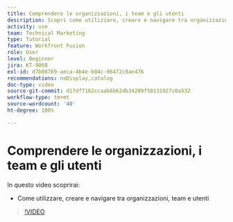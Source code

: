 ```yaml
---
title: Comprendere le organizzazioni, i team e gli utenti
description: Scopri come utilizzare, creare e navigare tra organizzazioni, team e utenti in  [!DNL Adobe Workfront Fusion].
activity: use
team: Technical Marketing
type: Tutorial
feature: Workfront Fusion
role: User
level: Beginner
jira: KT-9068
exl-id: d7b08769-aeca-4b4e-b04c-96472c8ae476
recommendations: noDisplay,catalog
doc-type: video
source-git-commit: d17df7162ccaab6b62db34209f50131927c0a532
workflow-type: tm+mt
source-wordcount: '40'
ht-degree: 100%

---
```


# Comprendere le organizzazioni, i team e gli utenti

In questo video scoprirai:

* Come utilizzare, creare e navigare tra organizzazioni, team e utenti

>[!VIDEO](https://video.tv.adobe.com/v/3418186/?quality=12&learn=on&enablevpops&captions=ita)
